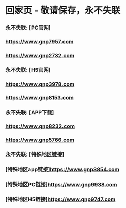 # 回家页 - 敬请保存，永不失联


### 永不失联:  [PC官网]
### <https://www.gnp7957.com>
### <https://www.gnp2732.com>
### 永不失联:  [H5官网]
### <https://www.gnp3978.com>
### <https://www.gnp8153.com>
### 永不失联:  [APP下载]
### <https://www.gnp8232.com>
### <https://www.gnp5766.com>
### 永不失联:  [特殊地区链接]
### [特殊地区app链接]<https://www.gnp3854.com>
### [特殊地区PC链接]<https://www.gnp9938.com>
### [特殊地区H5链接]<https://www.gnp9747.com>
<!--
**emc10008/emc10008** is a ✨ _special_ ✨ repository because its `README.md` (this file) appears on your GitHub profile.

Here are some ideas to get you started:

- 🔭 I’m currently working on ...
- 🌱 I’m currently learning ...
- 👯 I’m looking to collaborate on ...
- 🤔 I’m looking for help with ...
- 💬 Ask me about ...
- 📫 How to reach me: ...
- 😄 Pronouns: ...
- ⚡ Fun fact: ...
-->
